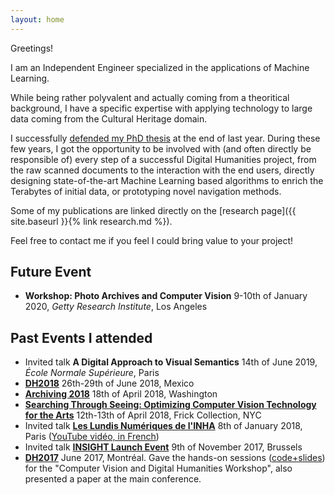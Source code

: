```yaml
---
layout: home
---
```


Greetings!

I am an Independent Engineer specialized in the applications of Machine Learning.

While being rather polyvalent and actually coming from a theoritical background, I have a specific expertise with applying technology to large data coming from the Cultural Heritage domain.

I successfully [defended my PhD thesis](https://actu.epfl.ch/news/congrats-to-dr-benoit-seguin-2/) at the end of last year. During these few years, I got the opportunity to be involved with (and often directly be responsible of) every step of a successful Digital Humanities project, from the raw scanned documents to the interaction with the end users, directly designing state-of-the-art Machine Learning based algorithms to enrich the Terabytes of initial data, or prototyping novel navigation methods.

Some of my publications are linked directly on the [research page]({{ site.baseurl }}{% link research.md %}).

Feel free to contact me if you feel I could bring value to your project!

## Future Event

- **Workshop: Photo Archives and Computer Vision** 9-10th of January 2020, *Getty Research Institute*, Los Angeles

## Past Events I attended

- Invited talk **A Digital Approach to Visual Semantics** 14th of June 2019, *École Normale Supérieure*, Paris
- **[DH2018](https://dh2018.adho.org/en/)** 26th-29th of June 2018, Mexico
- **[Archiving 2018](http://www.imaging.org/site/IST/Conferences/Archiving/IST/Conferences/Archiving/Archiving_Home.aspx)** 18th of April 2018, Washington
- **[Searching Through Seeing: Optimizing Computer Vision Technology for the Arts](https://www.frick.org/research/upcoming_symposia)** 12th-13th of April 2018, Frick Collection, NYC
- Invited talk **[Les Lundis Numériques de l'INHA](https://www.inha.fr/fr/agenda/parcourir-par-annee/en-2018/janvier-2018-1/lundisnum-2018-projet-replica.html)** 8th of January 2018, Paris ([YouTube vidéo, in French](https://www.youtube.com/watch?v=JxFMEAokjTM))
- Invited talk **[INSIGHT Launch Event](http://uahost.uantwerpen.be/platformdh/index.php/event/insight-launch-event-ai-and-the-linking-of-digital-heritage-data/)** 9th of November 2017, Brussels
- **[DH2017](https://dh2018.adho.org/en/)** June 2017, Montréal. Gave the hands-on sessions ([code+slides](https://github.com/SeguinBe/DHWorkshop2017)) for the "Computer Vision and Digital Humanities Workshop", also presented a paper at the main conference.  
